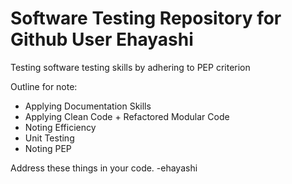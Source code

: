 # Software Testing Repository for Github User Ehayashi
Testing software testing skills by adhering to PEP criterion

Outline for note:
- Applying Documentation Skills
- Applying Clean Code + Refactored Modular Code
- Noting Efficiency
- Unit Testing
- Noting PEP

Address these things in your code.
-ehayashi
